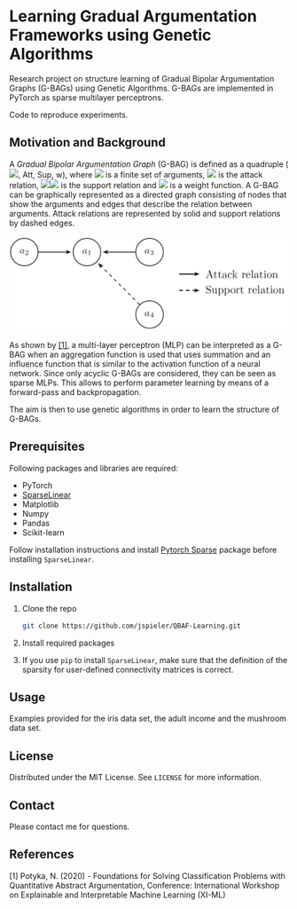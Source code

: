 # Learning Gradual Argumentation Frameworks using Genetic Algorithms

Research project on structure learning of Gradual Bipolar Argumentation Graphs (G-BAGs) using Genetic Algorithms.
G-BAGs are implemented in PyTorch as sparse multilayer perceptrons.

Code to reproduce experiments.

## Motivation and Background
A *Gradual Bipolar Argumentation Graph* (G-BAG) is defined as a quadruple (<img src="https://render.githubusercontent.com/render/math?math=\mathcal{A}">, Att, Sup, w), where <img src="https://render.githubusercontent.com/render/math?math=\mathcal{A}"> is a finite set of arguments, <img src="https://render.githubusercontent.com/render/math?math=Att \subseteq \mathcal{A} \times \mathcal{A}"> is the attack relation, <img src="https://render.githubusercontent.com/render/math?math=Att \subseteq \mathcal{A} \times \mathcal{A}"><img src="https://render.githubusercontent.com/render/math?math=Sup \subseteq \mathcal{A} \times \mathcal{A}"> is the support relation and <img src="https://render.githubusercontent.com/render/math?math=w : \mathcal{A} \rightarrow [0,1]"> is a weight function.
A G-BAG can be graphically represented as a directed graph consisting of nodes that show the arguments and edges that describe the relation between arguments. Attack relations are represented by solid and support relations by dashed edges.

![image](img/GBAG.png?raw=true "Graphical representation of a Gradual Bipolar Argumentation Graph")

As shown by [[1]](#1), a multi-layer perceptron (MLP) can be interpreted as a G-BAG when an aggregation function is used that uses summation and an influence function that is similar to the activation function of a neural network. Since only acyclic G-BAGs are considered, they can be seen as sparse MLPs. This allows to perform parameter learning by means of a forward-pass and backpropagation.

The aim is then to use genetic algorithms in order to learn the structure of G-BAGs.

## Prerequisites

Following packages and libraries are required:
* PyTorch
* [SparseLinear](https://github.com/hyeon95y/SparseLinear)
* Matplotlib
* Numpy
* Pandas
* Scikit-learn

Follow installation instructions and install [Pytorch Sparse](https://github.com/rusty1s/pytorch_sparse) package before installing ```SparseLinear```.

## Installation

1. Clone the repo
   ```sh
   git clone https://github.com/jspieler/QBAF-Learning.git
   ```
2. Install required packages

3. If you use ```pip``` to install ```SparseLinear```, make sure that the definition of the sparsity for user-defined connectivity matrices is correct.



## Usage

Examples provided for the iris data set, the adult income and the mushroom data set.


## License

Distributed under the MIT License. See `LICENSE` for more information.


## Contact

Please contact me for questions.

## References
<a id="1">[1]</a>
Potyka, N. (2020) -
Foundations for Solving Classification Problems with Quantitative Abstract Argumentation,
Conference: International Workshop on Explainable and Interpretable Machine Learning (XI-ML)